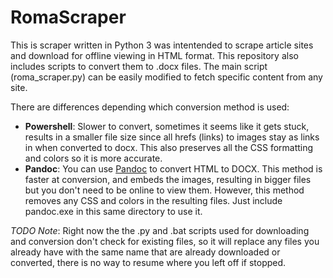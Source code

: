 **RomaScraper**
===============

This is scraper written in Python 3 was intentended to scrape article sites and download for offline viewing in HTML format. This repository also includes scripts to convert them to .docx files. The main script (roma_scraper.py) can be easily modified to fetch specific content from any site.

There are differences depending which conversion method is used:
* **Powershell**: Slower to convert, sometimes it seems like it gets stuck, results in a smaller file size since all hrefs (links) to images stay as links in when converted to docx. This also preserves all the CSS formatting and colors so it is more accurate.
* **Pandoc**: You can use [Pandoc](https://pandoc.org/index.html) to convert HTML to DOCX. This method is faster at conversion, and embeds the images, resulting in bigger files but you don't need to be online to view them. However, this method removes any CSS and colors in the resulting files. Just include pandoc.exe in this same directory to use it.

*TODO Note*: Right now the the .py and .bat scripts used for downloading and conversion don't check for existing files, so it will replace any files you already have with the same name that are already downloaded or converted, there is no way to resume where you left off if stopped.